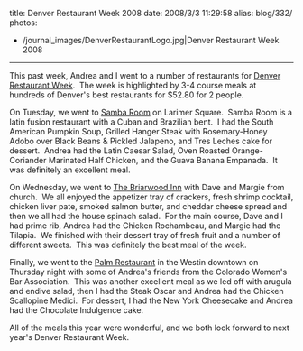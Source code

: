 title: Denver Restaurant Week 2008
date: 2008/3/3 11:29:58
alias: blog/332/
photos:
- /journal_images/DenverRestaurantLogo.jpg|Denver Restaurant Week 2008
---
This past week, Andrea and I went to a number of restaurants for [Denver Restaurant Week](http://www.denverrestaurantweek.com).  The week is highlighted by 3-4 course meals at hundreds of Denver's best restaurants for $52.80 for 2 people. 

On Tuesday, we went to [Samba Room](http://www.sambaroom.net/) on Larimer Square.  Samba Room is a latin fusion restaurant with a Cuban and Brazilian bent.  I had the South American Pumpkin Soup, Grilled Hanger Steak with Rosemary-Honey Adobo over Black Beans & Pickled Jalapeno, and Tres Leches cake for dessert.  Andrea had the Latin Caesar Salad, Oven Roasted Orange-Coriander Marinated Half Chicken, and the Guava Banana Empanada.  It was definitely an excellent meal.

On Wednesday, we went to [The Briarwood Inn](http://www.thebriarwoodinn.com/) with Dave and Margie from church.  We all enjoyed the appetizer tray of crackers, fresh shrimp cocktail, chicken liver pate, smoked salmon butter, and cheddar cheese spread and then we all had the house spinach salad.  For the main course, Dave and I had prime rib, Andrea had the Chicken Rochambeau, and Margie had the Tilapia.  We finished with their dessert tray of fresh fruit and a number of different sweets.  This was definitely the best meal of the week.

Finally, we went to the [Palm Restaurant](http://www.thepalm.com/) in the Westin downtown on Thursday night with some of Andrea's friends from the Colorado Women's Bar Association.  This was another excellent meal as we led off with arugula and endive salad, then I had the Steak Oscar and Andrea had the Chicken Scallopine Medici.  For dessert, I had the New York Cheesecake and Andrea had the Chocolate Indulgence cake.

All of the meals this year were wonderful, and we both look forward to next year's Denver Restaurant Week.